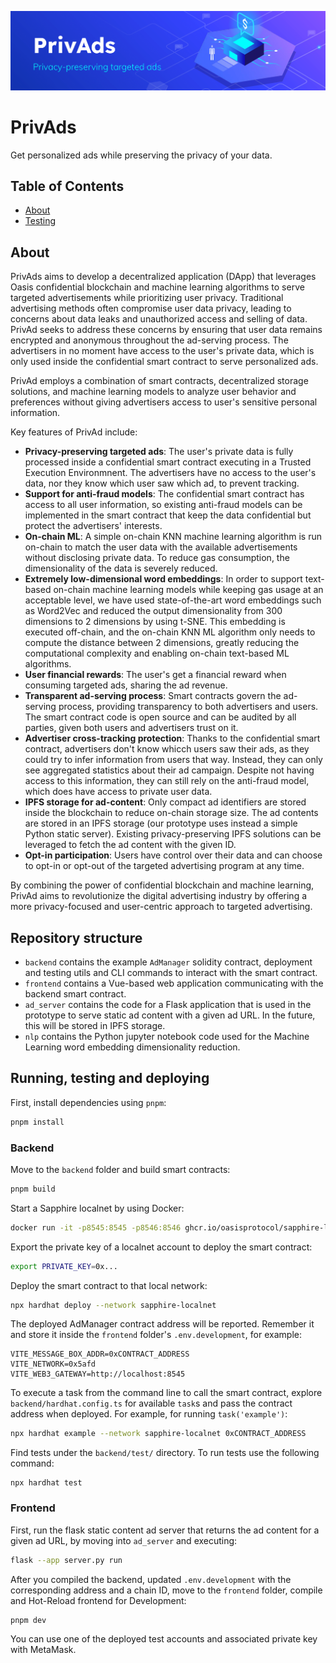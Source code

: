 ![Header](./Banner.png)

# PrivAds

Get personalized ads while preserving the privacy of your data.

## Table of Contents

- [About](#about)
- [Testing](#testing)

## About

PrivAds aims to develop a decentralized application (DApp) that leverages Oasis confidential blockchain and machine learning algorithms to serve targeted advertisements while prioritizing user privacy. Traditional advertising methods often compromise user data privacy, leading to concerns about data leaks and unauthorized access and selling of data. PrivAd seeks to address these concerns by ensuring that user data remains encrypted and anonymous throughout the ad-serving process. The advertisers in no moment have access to the user's private data, which is only used inside the confidential smart contract to serve personalized ads.

PrivAd employs a combination of smart contracts, decentralized storage solutions, and machine learning models to analyze user behavior and preferences without giving advertisers access to user's sensitive personal information.

Key features of PrivAd include:
- **Privacy-preserving targeted ads**: The user's private data is fully processed inside a confidential smart contract executing in a Trusted Execution Environmnent. The advertisers have no access to the user's data, nor they know which user saw which ad, to prevent tracking.
- **Support for anti-fraud models**: The confidential smart contract has access to all user information, so existing anti-fraud models can be implemented in the smart contract that keep the data confidential but protect the advertisers' interests.
- **On-chain ML**: A simple on-chain KNN machine learning algorithm is run on-chain to match the user data with the available advertisements without disclosing private data. To reduce gas consumption, the dimensionality of the data is severely reduced.
- **Extremely low-dimensional word embeddings**: In order to support text-based on-chain machine learning models while keeping gas usage at an acceptable level, we have used state-of-the-art word embeddings such as Word2Vec and reduced the output dimensionality from 300 dimensions to 2 dimensions by using t-SNE. This embedding is executed off-chain, and the on-chain KNN ML algorithm only needs to compute the distance between 2 dimensions, greatly reducing the computational complexity and enabling on-chain text-based ML algorithms.  
- **User financial rewards**: The user's get a financial reward when consuming targeted ads, sharing the ad revenue.
- **Transparent ad-serving process**: Smart contracts govern the ad-serving process, providing transparency to both advertisers and users. The smart contract code is open source and can be audited by all parties, given both users and advertisers trust on it.
- **Advertiser cross-tracking protection**: Thanks to the confidential smart contract, advertisers don't know whicch users saw their ads, as they could try to infer information from users that way. Instead, they can only see aggregated statistics about their ad campaign. Despite not having access to this information, they can still rely on the anti-fraud model, which does have access to private user data.
- **IPFS storage for ad-content**: Only compact ad identifiers are stored inside the blockchain to reduce on-chain storage size. The ad contents are stored in an IPFS storage (our prototype uses instead a simple Python static server). Existing privacy-preserving IPFS solutions can be leveraged to fetch the ad content with the given ID. 
- **Opt-in participation**: Users have control over their data and can choose to opt-in or opt-out of the targeted advertising program at any time.

By combining the power of confidential blockchain and machine learning, PrivAd aims to revolutionize the digital advertising industry by offering a more privacy-focused and user-centric approach to targeted advertising.

## Repository structure

- `backend` contains the example `AdManager` solidity contract, deployment and
  testing utils and CLI commands to interact with the smart contract.
- `frontend` contains a Vue-based web application communicating with the
  backend smart contract.
- `ad_server` contains the code for a Flask application that is used in the prototype to serve static ad content with a given ad URL. In the future, this will be stored in IPFS storage.
- `nlp` contains the Python jupyter notebook code used for the Machine Learning word embedding dimensionality reduction.

## Running, testing and deploying

First, install dependencies using `pnpm`:

```sh
pnpm install
```

### Backend

Move to the `backend` folder and build smart contracts:

```sh
pnpm build
```

Start a Sapphire localnet by using Docker:

```sh
docker run -it -p8545:8545 -p8546:8546 ghcr.io/oasisprotocol/sapphire-localnet
```

Export the private key of a localnet account to deploy the smart contract:

```sh
export PRIVATE_KEY=0x...
```

Deploy the smart contract to that local network:
```sh
npx hardhat deploy --network sapphire-localnet
```

The deployed AdManager contract address will be reported. Remember it and store it
inside the `frontend` folder's `.env.development`, for example:

```
VITE_MESSAGE_BOX_ADDR=0xCONTRACT_ADDRESS
VITE_NETWORK=0x5afd
VITE_WEB3_GATEWAY=http://localhost:8545
```

To execute a task from the command line to call the smart contract, explore `backend/hardhat.config.ts` for available `task`s and pass the contract address when deployed. For example, for running `task('example')`:
```sh
npx hardhat example --network sapphire-localnet 0xCONTRACT_ADDRESS
```

Find tests under the `backend/test/` directory. To run tests use the following command:
```
npx hardhat test
```

### Frontend

First, run the flask static content ad server that returns the ad content for a given ad URL, by moving into `ad_server` and executing:

```sh
flask --app server.py run
```

After you compiled the backend, updated `.env.development` with the
corresponding address and a chain ID, move to the `frontend` folder, compile
and Hot-Reload frontend for Development:

```sh
pnpm dev
```

You can use one of the deployed test accounts and associated private key with
MetaMask.